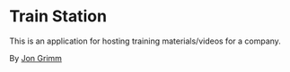 # Train Station

This is an application for hosting training materials/videos for a company. 

By [Jon Grimm](http://twitter.com/grimm_jon)


